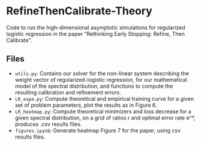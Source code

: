 # RefineThenCalibrate-Theory

Code to run the high-dimensional asymptotic simulations for regularized logistic regression in the paper "Rethinking Early Stopping: Refine, Then Calibrate".

## Files
- `utils.py`: Contains our solver for the non-linear system describing the weight vector of regularized-logistic regression, for our mathematical model of the spectral distribution, and functions to compute the resulting calibration and refinement errors.
- `LR_expe.py`: Compute theoretical and empirical training curve for a given set of problem parameters, plot the results as in Figure 6.
- `LR_heatmap.py`: Compute theoretical minimizers and loss decrease for a given spectral distribution, on a grid of ratios r and optimal error rate e^*, produces .csv results files.
- `figures.ipynb`: Generate heatmap Figure 7 for the paper, using csv results files.

